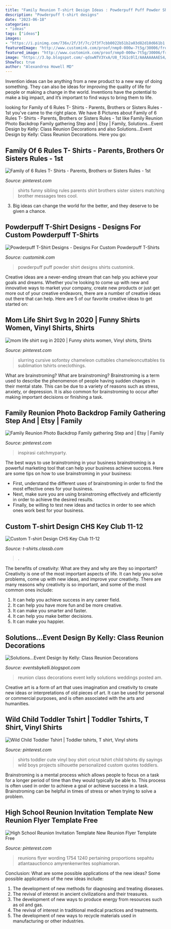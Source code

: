 ```yaml
---
title: "Family Reunion T-shirt Design Ideas : Powderpuff Puff Powder Shirt Designs Shirts Customink"
description: "Powderpuff t-shirt designs"
date: "2023-06-18"
categories:
- "ideas"
tags: ["ideas"]
images:
- "https://i.pinimg.com/736x/2f/3f/7c/2f3f7cbb0022b51b2a03d82d10d661b1.jpg"
featuredImage: "http://www.customink.com/proof/nmp0-000w-7t5g/30006/front/wide_thumbnail.jpg"
featured_image: "http://www.customink.com/proof/nmp0-000w-7t5g/30006/front/wide_thumbnail.jpg"
image: "https://3.bp.blogspot.com/-qdswNTV3YxA/U8_fJG1c0lI/AAAAAAAAES4/izDvqHq12AY/s1600/Class+Reunion.jpg"
ShowToc: true
author: "Alexandrea Howell MD"
---
```



Invention ideas can be anything from a new product to a new way of doing something. They can also be ideas for improving the quality of life for people or making a change in the world. Inventions have the potential to make a big impact, and it’s important to find ways to bring them to life.

	

		
looking for Family of 6 Rules T- Shirts - Parents, Brothers or Sisters Rules - 1st you've came to the right place. We have 8 Pictures about Family of 6 Rules T- Shirts - Parents, Brothers or Sisters Rules - 1st like Family Reunion Photo Backdrop Family gathering Step and | Etsy | Family, Solutions...Event Design by Kelly: Class Reunion Decorations and also Solutions...Event Design by Kelly: Class Reunion Decorations. Here you go:
		
    
## Family Of 6 Rules T- Shirts - Parents, Brothers Or Sisters Rules - 1st

<img loading=lazy src="https://i.pinimg.com/736x/74/62/53/7462531c9f5b277e0a31a7191798a2fc--family-of--sibling.jpg" onerror="this.onerror=null;this.src='https://tse4.mm.bing.net/th?id=OIP.k6fMbrPPNcUOuShF2VosnAHaHa&amp;pid=15.1';" alt="Family of 6 Rules T- Shirts - Parents, Brothers or Sisters Rules - 1st">

_Source: pinterest.com_

>shirts funny sibling rules parents shirt brothers sister sisters matching brother messages tees cool. 

	

3. Big ideas can change the world for the better, and they deserve to be given a chance.

    
## Powderpuff T-Shirt Designs - Designs For Custom Powderpuff T-Shirts

<img loading=lazy src="http://www.customink.com/proof/nmp0-000w-7t5g/30006/front/wide_thumbnail.jpg" onerror="this.onerror=null;this.src='https://tse1.mm.bing.net/th?id=OIP.NFwWm01oxFQCbc9dR5yWcwHaD4&amp;pid=15.1';" alt="Powderpuff T-Shirt Designs - Designs For Custom Powderpuff T-Shirts">

_Source: customink.com_

>powderpuff puff powder shirt designs shirts customink. 

	

Creative ideas are a never-ending stream that can help you achieve your goals and dreams. Whether you're looking to come up with new and innovative ways to market your company, create new products or just get more out of your creative endeavors, there are a number of creative ideas out there that can help. Here are 5 of our favorite creative ideas to get started on: 

    
## Mom Life Shirt Svg In 2020 | Funny Shirts Women, Vinyl Shirts, Shirts

<img loading=lazy src="https://i.pinimg.com/736x/33/ac/bc/33acbc149a5b5f7bfa864371a90e5f3d.jpg" onerror="this.onerror=null;this.src='https://tse4.mm.bing.net/th?id=OIP.DRNxJzWYs99CGrLnf20_CwHaHa&amp;pid=15.1';" alt="mom life shirt svg in 2020 | Funny shirts women, Vinyl shirts, Shirts">

_Source: pinterest.com_

>slurring cursive sofontsy chameleon cuttables chameleoncuttables tis sublimation tshirts oneclothings. 

	

What are brainstroming?
What are brainstroming? Brainstroming is a term used to describe the phenomenon of people having sudden changes in their mental state. This can be due to a variety of reasons such as stress, anxiety, or depression. It is also common for brainstroming to occur after making important decisions or finishing a task.

    
## Family Reunion Photo Backdrop Family Gathering Step And | Etsy | Family

<img loading=lazy src="https://i.pinimg.com/736x/a7/d9/6f/a7d96f807a168ff81a93437025b3b497.jpg" onerror="this.onerror=null;this.src='https://tse3.mm.bing.net/th?id=OIP.53Hopiw71IVsJeXCH291tAHaHZ&amp;pid=15.1';" alt="Family Reunion Photo Backdrop Family gathering Step and | Etsy | Family">

_Source: pinterest.com_

>inspirasi catchmyparty. 

	

The best ways to use brainstroming in your business
brainstroming is a powerful marketing tool that can help your business achieve success. Here are some tips on how to use brainstroming in your business: 
- First, understand the different uses of brainstroming in order to find the most effective ones for your business. 
- Next, make sure you are using brainstroming effectively and efficiently in order to achieve the desired results. 
- Finally, be willing to test new ideas and tactics in order to see which ones work best for your business.

    
## Custom T-shirt Design CHS Key Club 11-12

<img loading=lazy src="https://t-shirts.classb.com/image/496080.495.shirt.Front.jpg?1319624328" onerror="this.onerror=null;this.src='https://tse3.mm.bing.net/th?id=OIP.1YrDvI_ytVMrVa8WB0RE7gHaG3&amp;pid=15.1';" alt="Custom T-shirt Design CHS Key Club 11-12">

_Source: t-shirts.classb.com_

>. 

	

The benefits of creativity: What are they and why are they so important?
Creativity is one of the most important aspects of life. It can help you solve problems, come up with new ideas, and improve your creativity. There are many reasons why creativity is so important, and some of the most common ones include: 
1) It can help you achieve success in any career field.
2) It can help you have more fun and be more creative. 
3) It can make you smarter and faster. 
4) It can help you make better decisions. 
5) It can make you happier.

    
## Solutions...Event Design By Kelly: Class Reunion Decorations

<img loading=lazy src="https://3.bp.blogspot.com/-qdswNTV3YxA/U8_fJG1c0lI/AAAAAAAAES4/izDvqHq12AY/s1600/Class+Reunion.jpg" onerror="this.onerror=null;this.src='https://tse2.mm.bing.net/th?id=OIP.sVZRilyBWHm3qfoH1joalwHaFj&amp;pid=15.1';" alt="Solutions...Event Design by Kelly: Class Reunion Decorations">

_Source: eventsbykelli.blogspot.com_

>reunion class decorations event kelly solutions weddings posted am. 

	

Creative art is a form of art that uses imagination and creativity to create new ideas or interpretations of old pieces of art. It can be used for personal or commercial purposes, and is often associated with the arts and humanities.

    
## Wild Child Toddler Tshirt | Toddler Tshirts, T Shirt, Vinyl Shirts

<img loading=lazy src="https://i.pinimg.com/736x/cf/69/1d/cf691dc759a6b7349465de6abff08a49--toddler-boy-shirts-diy-kids-tshirt.jpg" onerror="this.onerror=null;this.src='https://tse1.mm.bing.net/th?id=OIP.ASvEIH56kxtuNuvN2IiotgHaJ4&amp;pid=15.1';" alt="Wild Child Toddler Tshirt | Toddler tshirts, T shirt, Vinyl shirts">

_Source: pinterest.com_

>shirts toddler cute vinyl boy shirt cricut tshirt child tshirts diy sayings wild boys projects silhouette personalized custom quotes toddlers. 

	

Brainstroming is a mental process which allows people to focus on a task for a longer period of time than they would typically be able to. This process is often used in order to achieve a goal or achieve success in a task. Brainstroming can be helpful in times of stress or when trying to solve a problem.

    
## High School Reunion Invitation Template New Reunion Flyer Template Free

<img loading=lazy src="https://i.pinimg.com/736x/2f/3f/7c/2f3f7cbb0022b51b2a03d82d10d661b1.jpg" onerror="this.onerror=null;this.src='https://tse1.mm.bing.net/th?id=OIP.IT4DFAGa0-HBqdw0CVWVaQHaKe&amp;pid=15.1';" alt="High School Reunion Invitation Template New Reunion Flyer Template Free">

_Source: pinterest.com_

>reunions flyer wording 1754 1240 pertaining proportions sepahtu atlantaauctionco amyrenkenwrites sophiamoran. 

	

Conclusion: What are some possible applications of the new ideas?
Some possible applications of the new ideas include:
1. The development of new methods for diagnosing and treating diseases. 
2. The revival of interest in ancient civilizations and their treasures. 
3. The development of new ways to produce energy from resources such as oil and gas. 
4. The revival of interest in traditional medical practices and treatments. 
5. The development of new ways to recycle materials used in manufacturing or other industries.

